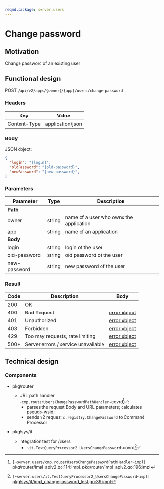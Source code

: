 ```yaml
---
reqmd.package: server.users
---
```


# Change password

## Motivation

Change password of an existing user

## Functional design

POST `/api/v2/apps/{owner}/{app}/users/change-password`

### Headers

| Key | Value |
| --- | --- |
| Content-Type | application/json |

### Body

JSON object:

```json
{
  "login": "{login}",
  "oldPassword": "{old-password}",
  "newPassword": "{new-password}",
}
```

### Parameters

| Parameter | Type | Description |
| --- | --- | --- |
| **Path** | | |
| owner | string | name of a user who owns the application |
| app | string | name of an application |
| **Body** | | |
| login | string | login of the user |
| old-password | string | old password of the user |
| new-password | string | new password of the user |

### Result

| Code | Description | Body |
| --- | --- | --- |
| 200 | OK  | |
| 400 | Bad Request | [error object](errors.md) |
| 401 | Unauthorized | [error object](errors.md) |
| 403 | Forbidden | [error object](errors.md) |
| 429 | Too may requests, rate limiting | [error object](errors.md) |
| 500+ | Server errors / service unavailable | [error object](errors.md) |

## Technical design

### Components

- pkg/router
  - URL path handler `~cmp.routerUsersChangePasswordPathHandler~`covrd[^1]✅:
    - parses the request Body and URL parameters; calculates pseudo-wsid;
    - sends v2 request `c.registry.ChangePassword` to Command Processor

- pkg/sys/it
  - integration test for /users
    - `~it.TestQueryProcessor2_UsersChangePassword~`covrd[^2]✅

[^1]: `[~server.users/cmp.routerUsersChangePasswordPathHandler~impl]` [pkg/router/impl_apiv2.go:114:impl](https://github.com/voedger/voedger/blob/main/pkg/router/impl_apiv2.go#L114), [pkg/router/impl_apiv2.go:196:impl](https://github.com/voedger/voedger/blob/main/pkg/router/impl_apiv2.go#L196)
[^2]: `[~server.users/it.TestQueryProcessor2_UsersChangePassword~impl]` [pkg/sys/it/impl_changepassword_test.go:39:impl](https://github.com/voedger/voedger/blob/main/pkg/sys/it/impl_changepassword_test.go#L39)
